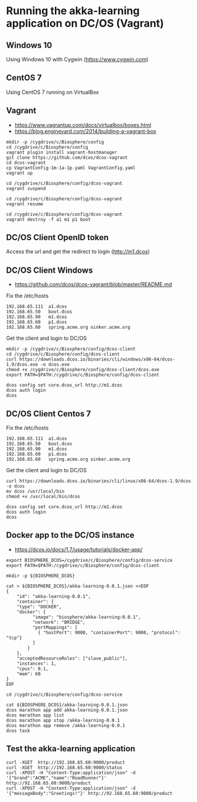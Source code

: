 # Running the akka-learning application on DC/OS (Vagrant)

## Windows 10
Using Windows 10 with Cygwin (https://www.cygwin.com)

## CentOS 7
Using CentOS 7 running on VirtualBox 

## Vagrant
* https://www.vagrantup.com/docs/virtualbox/boxes.html
* https://blog.engineyard.com/2014/building-a-vagrant-box

```
mkdir -p /cygdrive/c/Biosphere/config
cd /cygdrive/c/Biosphere/config
vagrant plugin install vagrant-hostmanager
git clone https://github.com/dcos/dcos-vagrant
cd dcos-vagrant
cp VagrantConfig-1m-1a-1p.yaml VagrantConfig.yaml
vagrant up

cd /cygdrive/c/Biosphere/config/dcos-vagrant
vagrant suspend

cd /cygdrive/c/Biosphere/config/dcos-vagrant
vagrant resume

cd /cygdrive/c/Biosphere/config/dcos-vagrant
vagrant destroy -f a1 m1 p1 boot 
```

## DC/OS Client OpenID token

Access the url and get the redirect to login (http://m1.dcos)


## DC/OS Client Windows
* https://github.com/dcos/dcos-vagrant/blob/master/README.md
	
Fix the /etc/hosts
```
192.168.65.111  a1.dcos
192.168.65.50   boot.dcos
192.168.65.90   m1.dcos
192.168.65.60   p1.dcos
192.168.65.60   spring.acme.org oinker.acme.org
```
Get the client and login to DC/OS
```
mkdir -p /cygdrive/c/Biosphere/config/dcos-client
cd /cygdrive/c/Biosphere/config/dcos-client
curl https://downloads.dcos.io/binaries/cli/windows/x86-64/dcos-1.9/dcos.exe -o dcos.exe
chmod +x /cygdrive/c/Biosphere/config/dcos-client/dcos.exe
export PATH=$PATH:/cygdrive/c/Biosphere/config/dcos-client

dcos config set core.dcos_url http://m1.dcos
dcos auth login
dcos
```

## DC/OS Client Centos 7 

Fix the /etc/hosts
 ```
192.168.65.111  a1.dcos
192.168.65.50   boot.dcos
192.168.65.90   m1.dcos
192.168.65.60   p1.dcos
192.168.65.60   spring.acme.org oinker.acme.org
```
Get the client and login to DC/OS
```	
curl https://downloads.dcos.io/binaries/cli/linux/x86-64/dcos-1.9/dcos -o dcos
mv dcos /usr/local/bin
chmod +x /usr/local/bin/dcos

dcos config set core.dcos_url http://m1.dcos
dcos auth login
dcos	
```

## Docker app to the DC/OS instance
* https://dcos.io/docs/1.7/usage/tutorials/docker-app/

```
export BIOSPHERE_DCOS=/cygdrive/c/Biosphere/config/dcos-service
export PATH=$PATH:/cygdrive/c/Biosphere/config/dcos-client

mkdir -p ${BIOSPHERE_DCOS}
```

```
cat > ${BIOSPHERE_DCOS}/akka-learning-0.0.1.json <<EOF
{
    "id": "akka-learning-0.0.1",
    "container": {
    "type": "DOCKER",
    "docker": {
          "image": "biosphere/akka-learning:0.0.1",
          "network": "BRIDGE",
          "portMappings": [
            { "hostPort": 9000, "containerPort": 9000, "protocol": "tcp"}
          ]
        }
    },
    "acceptedResourceRoles": ["slave_public"],
    "instances": 1,
    "cpus": 0.1,
    "mem": 60
}
EOF
```

```
cd /cygdrive/c/Biosphere/config/dcos-service

cat ${BIOSPHERE_DCOS}/akka-learning-0.0.1.json
dcos marathon app add akka-learning-0.0.1.json
dcos marathon app list
dcos marathon app stop /akka-learning-0.0.1
dcos marathon app remove /akka-learning-0.0.1
dcos task
```

## Test the akka-learning application
```
curl -XGET  http://192.168.65.60:9000/product
curl -XGET  http://192.168.65.60:9000/status
curl -XPOST -H "Content-Type:application/json" -d '{"brand":"ACME","name":"RoadRunner"}' http://92.168.65.60:9000/product
curl -XPOST -H "Content-Type:application/json" -d '{"messageBody":"Greetings!"}' http://92.168.65.60:9000/product
```
